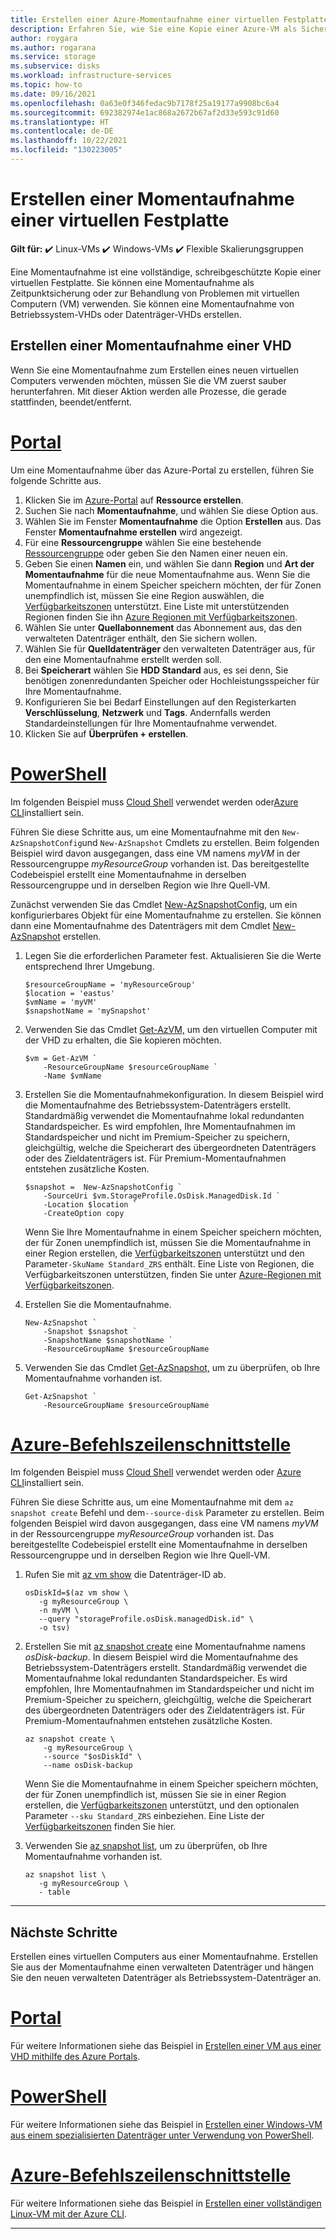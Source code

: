 ```yaml
---
title: Erstellen einer Azure-Momentaufnahme einer virtuellen Festplatte
description: Erfahren Sie, wie Sie eine Kopie einer Azure-VM als Sicherung oder für die Behandlung von Problemen mithilfe des Portals, PowerShell oder CLI erstellen.
author: roygara
ms.author: rogarana
ms.service: storage
ms.subservice: disks
ms.workload: infrastructure-services
ms.topic: how-to
ms.date: 09/16/2021
ms.openlocfilehash: 0a63e0f346fedac9b7178f25a19177a9908bc6a4
ms.sourcegitcommit: 692382974e1ac868a2672b67af2d33e593c91d60
ms.translationtype: HT
ms.contentlocale: de-DE
ms.lasthandoff: 10/22/2021
ms.locfileid: "130223005"
---
```

# <a name="create-a-snapshot-of-a-virtual-hard-disk"></a>Erstellen einer Momentaufnahme einer virtuellen Festplatte

**Gilt für:** :heavy_check_mark: Linux-VMs :heavy_check_mark: Windows-VMs :heavy_check_mark: Flexible Skalierungsgruppen

Eine Momentaufnahme ist eine vollständige, schreibgeschützte Kopie einer virtuellen Festplatte. Sie können eine Momentaufnahme als Zeitpunktsicherung oder zur Behandlung von Problemen mit virtuellen Computern (VM) verwenden. Sie können eine Momentaufnahme von Betriebssystem-VHDs oder Datenträger-VHDs erstellen.

## <a name="create-a-snapshot-of-a-vhd"></a>Erstellen einer Momentaufnahme einer VHD

Wenn Sie eine Momentaufnahme zum Erstellen eines neuen virtuellen Computers verwenden möchten, müssen Sie die VM zuerst sauber herunterfahren. Mit dieser Aktion werden alle Prozesse, die gerade stattfinden, beendet/entfernt.

# <a name="portal"></a>[Portal](#tab/portal)

Um eine Momentaufnahme über das Azure-Portal zu erstellen, führen Sie folgende Schritte aus.

1. Klicken Sie im [Azure-Portal](https://portal.azure.com) auf **Ressource erstellen**.
1. Suchen Sie nach **Momentaufnahme**, und wählen Sie diese Option aus.
1. Wählen Sie im Fenster **Momentaufnahme** die Option **Erstellen** aus. Das Fenster **Momentaufnahme erstellen** wird angezeigt.
1. Für eine **Ressourcengruppe** wählen Sie eine bestehende [Ressourcengruppe](../azure-resource-manager/management/overview.md#resource-groups) oder geben Sie den Namen einer neuen ein.
1. Geben Sie einen **Namen** ein, und wählen Sie dann **Region** und **Art der Momentaufnahme** für die neue Momentaufnahme aus. Wenn Sie die Momentaufnahme in einem Speicher speichern möchten, der für Zonen unempfindlich ist, müssen Sie eine Region auswählen, die [Verfügbarkeitszonen](../availability-zones/az-overview.md) unterstützt. Eine Liste mit unterstützenden Regionen finden Sie ihn [Azure Regionen mit Verfügbarkeitszonen](../availability-zones/az-region.md#azure-regions-with-availability-zones).
1. Wählen Sie unter  **Quellabonnement** das Abonnement aus, das den verwalteten Datenträger enthält, den Sie sichern wollen.
1. Wählen Sie für **Quelldatenträger** den verwalteten Datenträger aus, für den eine Momentaufnahme erstellt werden soll.
1. Bei **Speicherart** wählen Sie **HDD Standard** aus, es sei denn, Sie benötigen zonenredundanten Speicher oder Hochleistungsspeicher für Ihre Momentaufnahme.
1. Konfigurieren Sie bei Bedarf Einstellungen auf den Registerkarten **Verschlüsselung**, **Netzwerk** und **Tags**. Andernfalls werden Standardeinstellungen für Ihre Momentaufnahme verwendet.
1. Klicken Sie auf **Überprüfen + erstellen**.

# <a name="powershell"></a>[PowerShell](#tab/powershell)

Im folgenden Beispiel muss [Cloud Shell](https://shell.azure.com/bash) verwendet werden oder[Azure CLI](/cli/azure/)installiert sein.

Führen Sie diese Schritte aus, um eine Momentaufnahme mit den `New-AzSnapshotConfig`und `New-AzSnapshot` Cmdlets zu erstellen. Beim folgenden Beispiel wird davon ausgegangen, dass eine VM namens *myVM* in der Ressourcengruppe *myResourceGroup* vorhanden ist. Das bereitgestellte Codebeispiel erstellt eine Momentaufnahme in derselben Ressourcengruppe und in derselben Region wie Ihre Quell-VM.

Zunächst verwenden Sie das Cmdlet [New-AzSnapshotConfig](/powershell/module/az.compute/new-azsnapshotconfig), um ein konfigurierbares Objekt für eine Momentaufnahme zu erstellen. Sie können dann eine Momentaufnahme des Datenträgers mit dem Cmdlet [New-AzSnapshot](/powershell/module/az.compute/new-azsnapshot) erstellen.

1. Legen Sie die erforderlichen Parameter fest. Aktualisieren Sie die Werte entsprechend Ihrer Umgebung.

   ```azurepowershell-interactive
   $resourceGroupName = 'myResourceGroup' 
   $location = 'eastus' 
   $vmName = 'myVM'
   $snapshotName = 'mySnapshot'  
   ```

1. Verwenden Sie das Cmdlet [Get-AzVM,](/powershell/module/az.compute/get-azvm) um den virtuellen Computer mit der VHD zu erhalten, die Sie kopieren möchten.

   ```azurepowershell-interactive
   $vm = Get-AzVM `
       -ResourceGroupName $resourceGroupName `
       -Name $vmName
   ```

1. Erstellen Sie die Momentaufnahmekonfiguration. In diesem Beispiel wird die Momentaufnahme des Betriebssystem-Datenträgers erstellt. Standardmäßig verwendet die Momentaufnahme lokal redundanten Standardspeicher. Es wird empfohlen, Ihre Momentaufnahmen im Standardspeicher und nicht im Premium-Speicher zu speichern, gleichgültig, welche die Speicherart des übergeordneten Datenträgers oder des Zieldatenträgers ist. Für Premium-Momentaufnahmen entstehen zusätzliche Kosten.

   ```azurepowershell-interactive
   $snapshot =  New-AzSnapshotConfig `
       -SourceUri $vm.StorageProfile.OsDisk.ManagedDisk.Id `
       -Location $location `
       -CreateOption copy
   ```

   Wenn Sie Ihre Momentaufnahme in einem Speicher speichern möchten, der für Zonen unempfindlich ist, müssen Sie die Momentaufnahme in einer Region erstellen, die [Verfügbarkeitszonen](/azure/availability-zones/az-overview) unterstützt und den Parameter`-SkuName Standard_ZRS` enthält. Eine Liste von Regionen, die Verfügbarkeitszonen unterstützen, finden Sie unter [Azure-Regionen mit Verfügbarkeitszonen](../availability-zones/az-region.md#azure-regions-with-availability-zones).

1. Erstellen Sie die Momentaufnahme.

   ```azurepowershell-interactive
   New-AzSnapshot `
       -Snapshot $snapshot `
       -SnapshotName $snapshotName `
       -ResourceGroupName $resourceGroupName 
   ```

1. Verwenden Sie das Cmdlet [Get-AzSnapshot,](/powershell/module/az.compute/get-azsnapshot) um zu überprüfen, ob Ihre Momentaufnahme vorhanden ist.

    ```azurepowershell-interactive
    Get-AzSnapshot `
        -ResourceGroupName $resourceGroupName
    ```

# <a name="azure-cli"></a>[Azure-Befehlszeilenschnittstelle](#tab/cli)

Im folgenden Beispiel muss [Cloud Shell](https://shell.azure.com/bash) verwendet werden oder [Azure CLI](/cli/azure/)installiert sein.

Führen Sie diese Schritte aus, um eine Momentaufnahme mit dem `az snapshot create` Befehl und dem`--source-disk` Parameter zu erstellen. Beim folgenden Beispiel wird davon ausgegangen, dass eine VM namens *myVM* in der Ressourcengruppe *myResourceGroup* vorhanden ist. Das bereitgestellte Codebeispiel erstellt eine Momentaufnahme in derselben Ressourcengruppe und in derselben Region wie Ihre Quell-VM.

1. Rufen Sie mit [az vm show](/cli/azure/vm#az_vm_show) die Datenträger-ID ab.

    ```azurecli-interactive
    osDiskId=$(az vm show \
       -g myResourceGroup \
       -n myVM \
       --query "storageProfile.osDisk.managedDisk.id" \
       -o tsv)
    ```

1. Erstellen Sie mit [az snapshot create](/cli/azure/snapshot#az_snapshot_create) eine Momentaufnahme namens *osDisk-backup*. In diesem Beispiel wird die Momentaufnahme des Betriebssystem-Datenträgers erstellt. Standardmäßig verwendet die Momentaufnahme lokal redundanten Standardspeicher. Es wird empfohlen, Ihre Momentaufnahmen im Standardspeicher und nicht im Premium-Speicher zu speichern, gleichgültig, welche die Speicherart des übergeordneten Datenträgers oder des Zieldatenträgers ist. Für Premium-Momentaufnahmen entstehen zusätzliche Kosten.

    ```azurecli-interactive
    az snapshot create \
        -g myResourceGroup \
        --source "$osDiskId" \
        --name osDisk-backup
    ```

    Wenn Sie die Momentaufnahme in einem Speicher speichern möchten, der für Zonen unempfindlich ist, müssen Sie sie in einer Region erstellen, die [Verfügbarkeitszonen](../availability-zones/az-overview.md) unterstützt, und den optionalen Parameter `--sku Standard_ZRS` einbeziehen. Eine Liste der [Verfügbarkeitszonen](../availability-zones/az-region.md#azure-regions-with-availability-zones) finden Sie hier.
    
1. Verwenden Sie [az snapshot list](/cli/azure/snapshot#az_snapshot_list), um zu überprüfen, ob Ihre Momentaufnahme vorhanden ist.
    
    ```azurecli-interactive
    az snapshot list \
       -g myResourceGroup \
       - table
    ```

---

## <a name="next-steps"></a>Nächste Schritte

Erstellen eines virtuellen Computers aus einer Momentaufnahme. Erstellen Sie aus der Momentaufnahme einen verwalteten Datenträger und hängen Sie den neuen verwalteten Datenträger als Betriebssystem-Datenträger an.

# <a name="portal"></a>[Portal](#tab/portal)

Für weitere Informationen siehe das Beispiel in [Erstellen einer VM aus einer VHD mithilfe des Azure Portals](windows/create-vm-specialized-portal.md).

# <a name="powershell"></a>[PowerShell](#tab/powershell)

Für weitere Informationen siehe das Beispiel in [Erstellen einer Windows-VM aus einem spezialisierten Datenträger unter Verwendung von PowerShell](windows/create-vm-specialized.md).

# <a name="azure-cli"></a>[Azure-Befehlszeilenschnittstelle](#tab/cli)

Für weitere Informationen siehe das Beispiel in [Erstellen einer vollständigen Linux-VM mit der Azure CLI](/previous-versions/azure/virtual-machines/scripts/virtual-machines-linux-cli-sample-create-vm-from-snapshot?toc=%2fcli%2fmodule%2ftoc.json).

---